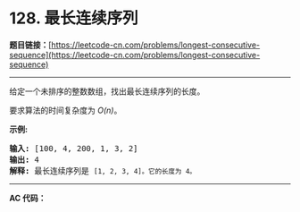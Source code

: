 # 128. 最长连续序列

**题目链接：**[https://leetcode-cn.com/problems/longest-consecutive-sequence](https://leetcode-cn.com/problems/longest-consecutive-sequence)

---

<div class="content__1Y2H">
 <div class="notranslate">
  <p>给定一个未排序的整数数组，找出最长连续序列的长度。</p> 
  <p>要求算法的时间复杂度为&nbsp;<em>O(n)</em>。</p> 
  <p><strong>示例:</strong></p> 
  <pre class="language-text"><strong>输入:</strong>&nbsp;[100, 4, 200, 1, 3, 2]
<strong>输出:</strong> 4
<strong>解释:</strong> 最长连续序列是 <code>[1, 2, 3, 4]。它的长度为 4。</code></pre> 
 </div>
</div>

---

**AC 代码：**

```java

```